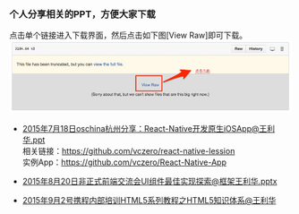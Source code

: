 ### 个人分享相关的PPT，方便大家下载

点击单个链接进入下载界面，然后点击如下图[View Raw]即可下载。
![](1.jpg)


+ [2015年7月18日oschina杭州分享：React-Native开发原生iOSApp@王利华.ppt](https://github.com/vczero/sharePPT/blob/master/2015%E5%B9%B47%E6%9C%8818%E6%97%A5oschina%20%E6%9D%AD%E5%B7%9E%E5%88%86%E4%BA%AB%20React-Native%E5%BC%80%E5%8F%91%E5%8E%9F%E7%94%9FiOSApp%E6%90%BA%E7%A8%8Bvczero.ppt)     
   相关链接：https://github.com/vczero/react-native-lession       
   实例App：https://github.com/vczero/React-Native-App      

+ [2015年8月20日非正式前端交流会UI组件最佳实现探索@框架王利华.pptx](https://github.com/vczero/sharePPT/blob/master/2015%E5%B9%B48%E6%9C%8820%E6%97%A5%E9%9D%9E%E6%AD%A3%E5%BC%8F%E5%89%8D%E7%AB%AF%E4%BA%A4%E6%B5%81%E4%BC%9AUI%E7%BB%84%E4%BB%B6%E6%9C%80%E4%BD%B3%E5%AE%9E%E7%8E%B0%E6%8E%A2%E7%B4%A2%40%E6%A1%86%E6%9E%B6%E7%8E%8B%E5%88%A9%E5%8D%8E.pptx)      

+ [2015年9月2号携程内部培训HTML5系列教程之HTML5知识体系@王利华](https://github.com/vczero/sharePPT/blob/master/2015%E5%B9%B49%E6%9C%882%E5%8F%B7%E6%90%BA%E7%A8%8B%E5%86%85%E9%83%A8%E5%9F%B9%E8%AE%ADHTML5%E7%B3%BB%E5%88%97%E6%95%99%E7%A8%8B%E4%B9%8BHTML5%E7%9F%A5%E8%AF%86%E4%BD%93%E7%B3%BB%40%E7%8E%8B%E5%88%A9%E5%8D%8E.pptx)

    


